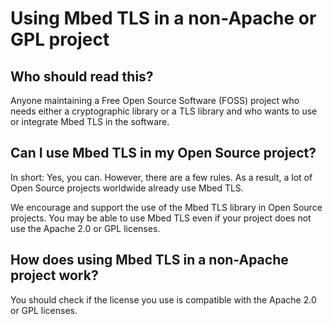 # Using Mbed TLS in a non-Apache or GPL project

## Who should read this?

Anyone maintaining a Free Open Source Software (FOSS) project who needs either a cryptographic library or a TLS library and who wants to use or integrate Mbed TLS in the software.

## Can I use Mbed TLS in my Open Source project?

In short: Yes, you can. However, there are a few rules. As a result, a lot of Open Source projects worldwide already use Mbed TLS.

We encourage and support the use of the Mbed TLS library in Open Source projects. You may be able to use Mbed TLS even if your project does not use the Apache 2.0 or GPL licenses.

## How does using Mbed TLS in a non-Apache project work?

You should check if the license you use is compatible with the Apache 2.0 or GPL licenses.
